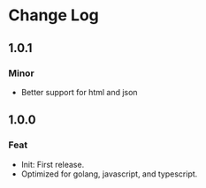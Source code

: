 # Change Log

## 1.0.1
### Minor
- Better support for html and json

## 1.0.0
### Feat
- Init: First release.
- Optimized for golang, javascript, and typescript.
